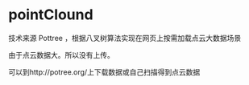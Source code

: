 pointClound
===========

技术来源 Pottree ，根据八叉树算法实现在网页上按需加载点云大数据场景

由于点云数据大。所以没有上传。

可以到http://potree.org/上下载数据或自己扫描得到点云数据
